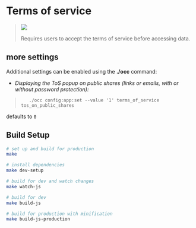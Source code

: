 # Terms of service


> ![](https://raw.githubusercontent.com/nextcloud/terms_of_service/master/docs/popup-dialog.png)
> 
> Requires users to accept the terms of service before accessing data.

## more settings

Additional settings can be enabled using the **./occ** command:

- _Displaying the ToS popup on public shares (links or emails, with or without password protection):_

>        ./occ config:app:set --value '1' terms_of_service tos_on_public_shares

defaults to `0`


## Build Setup

``` bash
# set up and build for production
make

# install dependencies
make dev-setup

# build for dev and watch changes
make watch-js

# build for dev
make build-js

# build for production with minification
make build-js-production
```

